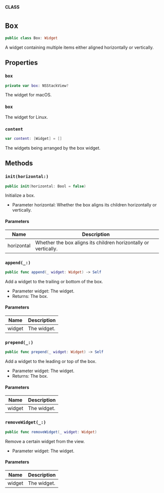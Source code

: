 **CLASS**

# `Box`

```swift
public class Box: Widget
```

A widget containing multiple items either aligned horizontally or vertically.

## Properties
### `box`

```swift
private var box: NSStackView?
```

The widget for macOS.

### `box`

The widget for Linux.

### `content`

```swift
var content: [Widget] = []
```

The widgets being arranged by the box widget.

## Methods
### `init(horizontal:)`

```swift
public init(horizontal: Bool = false)
```

Initialize a box.
- Parameter horizontal: Whether the box aligns its children horizontally or vertically.

#### Parameters

| Name | Description |
| ---- | ----------- |
| horizontal | Whether the box aligns its children horizontally or vertically. |

### `append(_:)`

```swift
public func append(_ widget: Widget) -> Self
```

Add a widget to the trailing or bottom of the box.
- Parameter widget: The widget.
- Returns: The box.

#### Parameters

| Name | Description |
| ---- | ----------- |
| widget | The widget. |

### `prepend(_:)`

```swift
public func prepend(_ widget: Widget) -> Self
```

Add a widget to the leading or top of the box.
- Parameter widget: The widget.
- Returns: The box.

#### Parameters

| Name | Description |
| ---- | ----------- |
| widget | The widget. |

### `removeWidget(_:)`

```swift
public func removeWidget(_ widget: Widget)
```

Remove a certain widget from the view.
- Parameter widget: The widget.

#### Parameters

| Name | Description |
| ---- | ----------- |
| widget | The widget. |